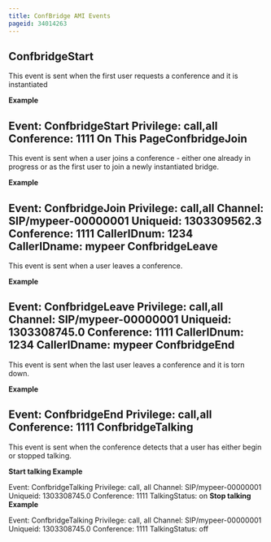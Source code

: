 ```yaml
---
title: ConfBridge AMI Events
pageid: 34014263
---
```


ConfbridgeStart
---------------

This event is sent when the first user requests a conference and it is instantiated

**Example**

Event: ConfbridgeStart
Privilege: call,all
Conference: 1111
On This PageConfbridgeJoin
--------------

This event is sent when a user joins a conference - either one already in progress or as the first user to join a newly instantiated bridge.

**Example**

Event: ConfbridgeJoin
Privilege: call,all
Channel: SIP/mypeer-00000001
Uniqueid: 1303309562.3
Conference: 1111
CallerIDnum: 1234
CallerIDname: mypeer
ConfbridgeLeave
---------------

This event is sent when a user leaves a conference.

**Example**

Event: ConfbridgeLeave
Privilege: call,all
Channel: SIP/mypeer-00000001
Uniqueid: 1303308745.0
Conference: 1111
CallerIDnum: 1234
CallerIDname: mypeer
ConfbridgeEnd
-------------

This event is sent when the last user leaves a conference and it is torn down.

**Example**

Event: ConfbridgeEnd
Privilege: call,all
Conference: 1111
ConfbridgeTalking
-----------------

This event is sent when the conference detects that a user has either begin or stopped talking.

**Start talking Example**

Event: ConfbridgeTalking
Privilege: call, all
Channel: SIP/mypeer-00000001
Uniqueid: 1303308745.0
Conference: 1111
TalkingStatus: on
**Stop talking Example**

Event: ConfbridgeTalking
Privilege: call, all
Channel: SIP/mypeer-00000001
Uniqueid: 1303308745.0
Conference: 1111
TalkingStatus: off
